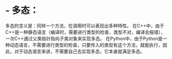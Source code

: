 # - 多态：
多态的含义是：同样一个方法，在调用时可以表现出多种特性。
在C++中，由于C++是一种静态语言（编译时，需要进行类型的检查，类型不对，编译会报错），一次C++通过父类指针指向子类对象来实现多态。
在Python中，由于Python是一种动态语言，不需要进行类型的检查，只要传入的类型有这个方法，就能执行，因此，对于动态语言来讲，不需要自己去实现多态，它本身就满足多态。
